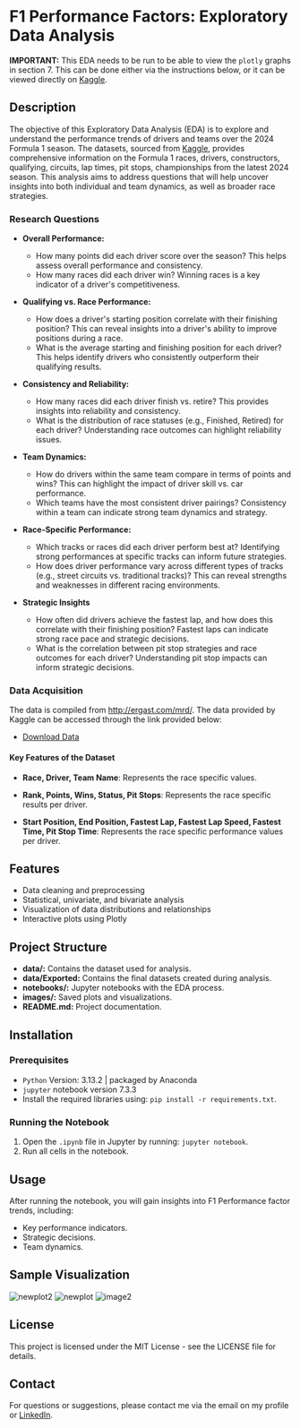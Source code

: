 #  F1 Performance Factors: Exploratory Data Analysis

**IMPORTANT:** This EDA needs to be run to be able to view the `plotly` graphs in section 7. This can be done either via the instructions below, or it can be viewed directly on [Kaggle](https://www.kaggle.com/code/christinecoomans/f1-performance-factors-eda). 

## Description

The objective of this Exploratory Data Analysis (EDA) is to explore and understand the performance trends of drivers and teams over the 2024 Formula 1 season. The datasets, sourced from [Kaggle](https://www.kaggle.com/datasets/rohanrao/formula-1-world-championship-1950-2020?select=results.csv), provides comprehensive information on the Formula 1 races, drivers, constructors, qualifying, circuits, lap times, pit stops, championships from the latest 2024 season. This analysis aims to address questions that will help uncover insights into both individual and team dynamics, as well as broader race strategies.

### Research Questions
- **Overall Performance:**
    - How many points did each driver score over the season? This helps assess overall performance and consistency.
    - How many races did each driver win? Winning races is a key indicator of a driver's competitiveness.

- **Qualifying vs. Race Performance:** 
    - How does a driver's starting position correlate with their finishing position? This can reveal insights into a driver's ability to improve positions during a race.
    - What is the average starting and finishing position for each driver? This helps identify drivers who consistently outperform their qualifying results.

- **Consistency and Reliability:** 
    - How many races did each driver finish vs. retire? This provides insights into reliability and consistency.
    - What is the distribution of race statuses (e.g., Finished, Retired) for each driver? Understanding race outcomes can highlight reliability issues.

- **Team Dynamics:** 
    - How do drivers within the same team compare in terms of points and wins? This can highlight the impact of driver skill vs. car performance.
    - Which teams have the most consistent driver pairings? Consistency within a team can indicate strong team dynamics and strategy.
        
- **Race-Specific Performance:** 
    - Which tracks or races did each driver perform best at? Identifying strong performances at specific tracks can inform future strategies.
    - How does driver performance vary across different types of tracks (e.g., street circuits vs. traditional tracks)? This can reveal strengths and weaknesses in different racing environments.

- **Strategic Insights**
    - How often did drivers achieve the fastest lap, and how does this correlate with their finishing position? Fastest laps can indicate strong race pace and strategic decisions.
    - What is the correlation between pit stop strategies and race outcomes for each driver? Understanding pit stop impacts can inform strategic decisions.

### Data Acquisition

The data is compiled from http://ergast.com/mrd/. The data provided by Kaggle can be accessed through the link provided below:
- [Download Data](https://www.kaggle.com/datasets/rohanrao/formula-1-world-championship-1950-2020?select=results.csv)

#### Key Features of the Dataset

- **Race, Driver, Team Name**: Represents the race specific values.

- **Rank, Points, Wins, Status, Pit Stops**: Represents the race specific results per driver.

- **Start Position, End Position, Fastest Lap, Fastest Lap Speed, Fastest Time, Pit Stop Time**: Represents the race specific performance values per driver.

## Features
- Data cleaning and preprocessing
- Statistical, univariate, and bivariate analysis
- Visualization of data distributions and relationships
- Interactive plots using Plotly

## Project Structure
- **data/:** Contains the dataset used for analysis.
- **data/Exported:** Contains the final datasets created during analysis.
- **notebooks/:** Jupyter notebooks with the EDA process.
- **images/:** Saved plots and visualizations.
- **README.md:** Project documentation.

## Installation
### Prerequisites
- `Python` Version: 3.13.2 | packaged by Anaconda
- `jupyter` notebook version 7.3.3
- Install the required libraries using: `pip install -r requirements.txt`.

### Running the Notebook

1. Open the `.ipynb` file in Jupyter by running: `jupyter notebook`.
2. Run all cells in the notebook.

## Usage
After running the notebook, you will gain insights into F1 Performance factor trends, including:
- Key performance indicators. 
- Strategic decisions.
- Team dynamics.

## Sample Visualization
![newplot2](https://github.com/user-attachments/assets/e84dd674-b52d-4b21-81a2-c42c1b4bd4ef)
![newplot](https://github.com/user-attachments/assets/ace1f461-e295-48b5-8ff4-2b3850febe20)
![image2](https://github.com/user-attachments/assets/0fc6e85b-e608-4525-ac59-c94b9be0120f)

## License
This project is licensed under the MIT License - see the LICENSE file for details.

## Contact
For questions or suggestions, please contact me via the email on my profile or [LinkedIn](https://www.linkedin.com/in/christine-coomans/).
